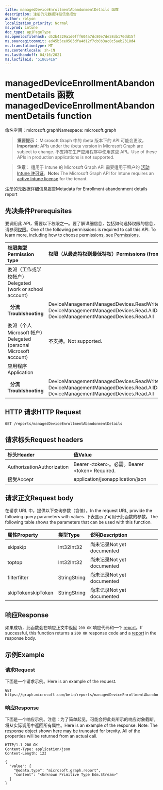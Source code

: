 ```yaml
---
title: managedDeviceEnrollmentAbandonmentDetails 函数
description: 注册的元数据详细信息报告
author: rolyon
localization_priority: Normal
ms.prod: intune
doc_type: apiPageType
ms.openlocfilehash: d52b4329a1d0fff604a7dc80e7de58db170dd15f
ms.sourcegitcommit: ed45b5ce0583dfa4d12f7cb0b3ac0c5aeb2318d4
ms.translationtype: MT
ms.contentlocale: zh-CN
ms.lasthandoff: 04/16/2021
ms.locfileid: "51865416"
---
```

# <a name="manageddeviceenrollmentabandonmentdetails-function"></a><span data-ttu-id="818f7-103">managedDeviceEnrollmentAbandonmentDetails 函数</span><span class="sxs-lookup"><span data-stu-id="818f7-103">managedDeviceEnrollmentAbandonmentDetails function</span></span>

<span data-ttu-id="818f7-104">命名空间：microsoft.graph</span><span class="sxs-lookup"><span data-stu-id="818f7-104">Namespace: microsoft.graph</span></span>

> <span data-ttu-id="818f7-105">**重要提示：** Microsoft Graph 中的 /beta 版本下的 API 可能会更改。</span><span class="sxs-lookup"><span data-stu-id="818f7-105">**Important:** APIs under the /beta version in Microsoft Graph are subject to change.</span></span> <span data-ttu-id="818f7-106">不支持在生产应用程序中使用这些 API。</span><span class="sxs-lookup"><span data-stu-id="818f7-106">Use of these APIs in production applications is not supported.</span></span>

> <span data-ttu-id="818f7-107">**注意：** 适用于 Intune 的 Microsoft Graph API 需要适用于租户的 [活动 Intune 许可证](https://go.microsoft.com/fwlink/?linkid=839381)。</span><span class="sxs-lookup"><span data-stu-id="818f7-107">**Note:** The Microsoft Graph API for Intune requires an [active Intune license](https://go.microsoft.com/fwlink/?linkid=839381) for the tenant.</span></span>

<span data-ttu-id="818f7-108">注册的元数据详细信息报告</span><span class="sxs-lookup"><span data-stu-id="818f7-108">Metadata for Enrollment abandonment details report</span></span>
## <a name="prerequisites"></a><span data-ttu-id="818f7-109">先决条件</span><span class="sxs-lookup"><span data-stu-id="818f7-109">Prerequisites</span></span>
<span data-ttu-id="818f7-p102">要调用此 API，需要以下权限之一。要了解详细信息，包括如何选择权限的信息，请参阅[权限](/graph/permissions-reference)。</span><span class="sxs-lookup"><span data-stu-id="818f7-p102">One of the following permissions is required to call this API. To learn more, including how to choose permissions, see [Permissions](/graph/permissions-reference).</span></span>

|<span data-ttu-id="818f7-112">权限类型</span><span class="sxs-lookup"><span data-stu-id="818f7-112">Permission type</span></span>|<span data-ttu-id="818f7-113">权限（从最高特权到最低特权）</span><span class="sxs-lookup"><span data-stu-id="818f7-113">Permissions (from most to least privileged)</span></span>|
|:---|:---|
|<span data-ttu-id="818f7-114">委派（工作或学校帐户）</span><span class="sxs-lookup"><span data-stu-id="818f7-114">Delegated (work or school account)</span></span>||
| <span data-ttu-id="818f7-115">&nbsp;&nbsp;**分流**</span><span class="sxs-lookup"><span data-stu-id="818f7-115">&nbsp; &nbsp; **Troublshooting**</span></span> | <span data-ttu-id="818f7-116">DeviceManagementManagedDevices.ReadWrite.All、DeviceManagementManagedDevices.Read.All</span><span class="sxs-lookup"><span data-stu-id="818f7-116">DeviceManagementManagedDevices.ReadWrite.All, DeviceManagementManagedDevices.Read.All</span></span>|
|<span data-ttu-id="818f7-117">委派（个人 Microsoft 帐户）</span><span class="sxs-lookup"><span data-stu-id="818f7-117">Delegated (personal Microsoft account)</span></span>|<span data-ttu-id="818f7-118">不支持。</span><span class="sxs-lookup"><span data-stu-id="818f7-118">Not supported.</span></span>|
|<span data-ttu-id="818f7-119">应用程序</span><span class="sxs-lookup"><span data-stu-id="818f7-119">Application</span></span>||
| <span data-ttu-id="818f7-120">&nbsp;&nbsp;**分流**</span><span class="sxs-lookup"><span data-stu-id="818f7-120">&nbsp; &nbsp; **Troublshooting**</span></span> | <span data-ttu-id="818f7-121">DeviceManagementManagedDevices.ReadWrite.All、DeviceManagementManagedDevices.Read.All</span><span class="sxs-lookup"><span data-stu-id="818f7-121">DeviceManagementManagedDevices.ReadWrite.All, DeviceManagementManagedDevices.Read.All</span></span>|

## <a name="http-request"></a><span data-ttu-id="818f7-122">HTTP 请求</span><span class="sxs-lookup"><span data-stu-id="818f7-122">HTTP Request</span></span>
<!-- {
  "blockType": "ignored"
}
-->
``` http
GET /reports/managedDeviceEnrollmentAbandonmentDetails
```

## <a name="request-headers"></a><span data-ttu-id="818f7-123">请求标头</span><span class="sxs-lookup"><span data-stu-id="818f7-123">Request headers</span></span>
|<span data-ttu-id="818f7-124">标头</span><span class="sxs-lookup"><span data-stu-id="818f7-124">Header</span></span>|<span data-ttu-id="818f7-125">值</span><span class="sxs-lookup"><span data-stu-id="818f7-125">Value</span></span>|
|:---|:---|
|<span data-ttu-id="818f7-126">Authorization</span><span class="sxs-lookup"><span data-stu-id="818f7-126">Authorization</span></span>|<span data-ttu-id="818f7-127">Bearer &lt;token&gt;。必需。</span><span class="sxs-lookup"><span data-stu-id="818f7-127">Bearer &lt;token&gt; Required.</span></span>|
|<span data-ttu-id="818f7-128">接受</span><span class="sxs-lookup"><span data-stu-id="818f7-128">Accept</span></span>|<span data-ttu-id="818f7-129">application/json</span><span class="sxs-lookup"><span data-stu-id="818f7-129">application/json</span></span>|

## <a name="request-body"></a><span data-ttu-id="818f7-130">请求正文</span><span class="sxs-lookup"><span data-stu-id="818f7-130">Request body</span></span>
<span data-ttu-id="818f7-131">在请求 URL 中，提供以下查询参数（含值）。</span><span class="sxs-lookup"><span data-stu-id="818f7-131">In the request URL, provide the following query parameters with values.</span></span>
<span data-ttu-id="818f7-132">下表显示了可用于此函数的参数。</span><span class="sxs-lookup"><span data-stu-id="818f7-132">The following table shows the parameters that can be used with this function.</span></span>

|<span data-ttu-id="818f7-133">属性</span><span class="sxs-lookup"><span data-stu-id="818f7-133">Property</span></span>|<span data-ttu-id="818f7-134">类型</span><span class="sxs-lookup"><span data-stu-id="818f7-134">Type</span></span>|<span data-ttu-id="818f7-135">说明</span><span class="sxs-lookup"><span data-stu-id="818f7-135">Description</span></span>|
|:---|:---|:---|
|<span data-ttu-id="818f7-136">skip</span><span class="sxs-lookup"><span data-stu-id="818f7-136">skip</span></span>|<span data-ttu-id="818f7-137">Int32</span><span class="sxs-lookup"><span data-stu-id="818f7-137">Int32</span></span>|<span data-ttu-id="818f7-138">尚未记录</span><span class="sxs-lookup"><span data-stu-id="818f7-138">Not yet documented</span></span>|
|<span data-ttu-id="818f7-139">top</span><span class="sxs-lookup"><span data-stu-id="818f7-139">top</span></span>|<span data-ttu-id="818f7-140">Int32</span><span class="sxs-lookup"><span data-stu-id="818f7-140">Int32</span></span>|<span data-ttu-id="818f7-141">尚未记录</span><span class="sxs-lookup"><span data-stu-id="818f7-141">Not yet documented</span></span>|
|<span data-ttu-id="818f7-142">filter</span><span class="sxs-lookup"><span data-stu-id="818f7-142">filter</span></span>|<span data-ttu-id="818f7-143">String</span><span class="sxs-lookup"><span data-stu-id="818f7-143">String</span></span>|<span data-ttu-id="818f7-144">尚未记录</span><span class="sxs-lookup"><span data-stu-id="818f7-144">Not yet documented</span></span>|
|<span data-ttu-id="818f7-145">skipToken</span><span class="sxs-lookup"><span data-stu-id="818f7-145">skipToken</span></span>|<span data-ttu-id="818f7-146">String</span><span class="sxs-lookup"><span data-stu-id="818f7-146">String</span></span>|<span data-ttu-id="818f7-147">尚未记录</span><span class="sxs-lookup"><span data-stu-id="818f7-147">Not yet documented</span></span>|



## <a name="response"></a><span data-ttu-id="818f7-148">响应</span><span class="sxs-lookup"><span data-stu-id="818f7-148">Response</span></span>
<span data-ttu-id="818f7-149">如果成功，此函数会在响应正文中返回 `200 OK` 响应代码和一个 [report](../resources/intune-shared-report.md)。</span><span class="sxs-lookup"><span data-stu-id="818f7-149">If successful, this function returns a `200 OK` response code and a [report](../resources/intune-shared-report.md) in the response body.</span></span>

## <a name="example"></a><span data-ttu-id="818f7-150">示例</span><span class="sxs-lookup"><span data-stu-id="818f7-150">Example</span></span>
### <a name="request"></a><span data-ttu-id="818f7-151">请求</span><span class="sxs-lookup"><span data-stu-id="818f7-151">Request</span></span>
<span data-ttu-id="818f7-152">下面是一个请求示例。</span><span class="sxs-lookup"><span data-stu-id="818f7-152">Here is an example of the request.</span></span>
``` http
GET https://graph.microsoft.com/beta/reports/managedDeviceEnrollmentAbandonmentDetails(skip=4,top=3,filter='parameterValue',skipToken='parameterValue')
```

### <a name="response"></a><span data-ttu-id="818f7-153">响应</span><span class="sxs-lookup"><span data-stu-id="818f7-153">Response</span></span>
<span data-ttu-id="818f7-p104">下面是一个响应示例。注意：为了简单起见，可能会将此处所示的响应对象截断。将从实际调用中返回所有属性。</span><span class="sxs-lookup"><span data-stu-id="818f7-p104">Here is an example of the response. Note: The response object shown here may be truncated for brevity. All of the properties will be returned from an actual call.</span></span>
``` http
HTTP/1.1 200 OK
Content-Type: application/json
Content-Length: 123

{
  "value": {
    "@odata.type": "microsoft.graph.report",
    "content": "<Unknown Primitive Type Edm.Stream>"
  }
}
```












